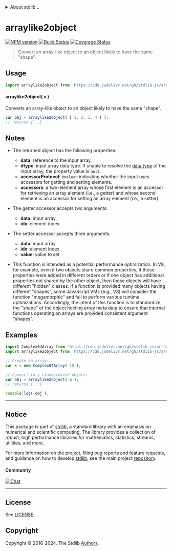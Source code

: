 <!--

@license Apache-2.0

Copyright (c) 2022 The Stdlib Authors.

Licensed under the Apache License, Version 2.0 (the "License");
you may not use this file except in compliance with the License.
You may obtain a copy of the License at

   http://www.apache.org/licenses/LICENSE-2.0

Unless required by applicable law or agreed to in writing, software
distributed under the License is distributed on an "AS IS" BASIS,
WITHOUT WARRANTIES OR CONDITIONS OF ANY KIND, either express or implied.
See the License for the specific language governing permissions and
limitations under the License.

-->


<details>
  <summary>
    About stdlib...
  </summary>
  <p>We believe in a future in which the web is a preferred environment for numerical computation. To help realize this future, we've built stdlib. stdlib is a standard library, with an emphasis on numerical and scientific computation, written in JavaScript (and C) for execution in browsers and in Node.js.</p>
  <p>The library is fully decomposable, being architected in such a way that you can swap out and mix and match APIs and functionality to cater to your exact preferences and use cases.</p>
  <p>When you use stdlib, you can be absolutely certain that you are using the most thorough, rigorous, well-written, studied, documented, tested, measured, and high-quality code out there.</p>
  <p>To join us in bringing numerical computing to the web, get started by checking us out on <a href="https://github.com/stdlib-js/stdlib">GitHub</a>, and please consider <a href="https://opencollective.com/stdlib">financially supporting stdlib</a>. We greatly appreciate your continued support!</p>
</details>

# arraylike2object

[![NPM version][npm-image]][npm-url] [![Build Status][test-image]][test-url] [![Coverage Status][coverage-image]][coverage-url] <!-- [![dependencies][dependencies-image]][dependencies-url] -->

> Convert an array-like object to an object likely to have the same "shape".

<!-- Section to include introductory text. Make sure to keep an empty line after the intro `section` element and another before the `/section` close. -->

<section class="intro">

</section>

<!-- /.intro -->

<!-- Package usage documentation. -->



<section class="usage">

## Usage

```javascript
import arraylike2object from 'https://cdn.jsdelivr.net/gh/stdlib-js/array-base-arraylike2object@deno/mod.js';
```

#### arraylike2object( x )

Converts an array-like object to an object likely to have the same "shape".

```javascript
var obj = arraylike2object( [ 1, 2, 3, 4 ] );
// returns {...}
```

</section>

<!-- /.usage -->

<!-- Package usage notes. Make sure to keep an empty line after the `section` element and another before the `/section` close. -->

<section class="notes">

## Notes

-   The returned object has the following properties:

    -   **data**: reference to the input array.
    -   **dtype**: input array data type. If unable to resolve the [data type][@stdlib/array/dtype] of the input array, the property value is `null`.
    -   **accessorProtocol**: `boolean` indicating whether the input uses accessors for getting and setting elements.
    -   **accessors**: a two-element array whose first element is an accessor for retrieving an array element (i.e., a getter) and whose second element is an accessor for setting an array element (i.e., a setter).

-   The getter accessor accepts two arguments:

    -   **data**: input array.
    -   **idx**: element index.

-   The setter accessor accepts three arguments:

    -   **data**: input array.
    -   **idx**: element index.
    -   **value**: value to set.

-   This function is intended as a potential performance optimization. In V8, for example, even if two objects share common properties, if those properties were added in different orders or if one object has additional properties not shared by the other object, then those objects will have different "hidden" classes. If a function is provided many objects having different "shapes", some JavaScript VMs (e.g., V8) will consider the function "megamorphic" and fail to perform various runtime optimizations. Accordingly, the intent of this function is to standardize the "shape" of the object holding array meta data to ensure that internal functions operating on arrays are provided consistent argument "shapes".

</section>

<!-- /.notes -->

<!-- Package usage examples. -->

<section class="examples">

## Examples

<!-- eslint no-undef: "error" -->

```javascript
import Complex64Array from 'https://cdn.jsdelivr.net/gh/stdlib-js/array-complex64@deno/mod.js';
import arraylike2object from 'https://cdn.jsdelivr.net/gh/stdlib-js/array-base-arraylike2object@deno/mod.js';

// Create an array:
var x = new Complex64Array( 10 );

// Convert to a standardized object:
var obj = arraylike2object( x );
// returns {...}

console.log( obj );
```

</section>

<!-- /.examples -->

<!-- Section to include cited references. If references are included, add a horizontal rule *before* the section. Make sure to keep an empty line after the `section` element and another before the `/section` close. -->

<section class="references">

</section>

<!-- /.references -->

<!-- Section for related `stdlib` packages. Do not manually edit this section, as it is automatically populated. -->

<section class="related">

</section>

<!-- /.related -->

<!-- Section for all links. Make sure to keep an empty line after the `section` element and another before the `/section` close. -->


<section class="main-repo" >

* * *

## Notice

This package is part of [stdlib][stdlib], a standard library with an emphasis on numerical and scientific computing. The library provides a collection of robust, high performance libraries for mathematics, statistics, streams, utilities, and more.

For more information on the project, filing bug reports and feature requests, and guidance on how to develop [stdlib][stdlib], see the main project [repository][stdlib].

#### Community

[![Chat][chat-image]][chat-url]

---

## License

See [LICENSE][stdlib-license].


## Copyright

Copyright &copy; 2016-2024. The Stdlib [Authors][stdlib-authors].

</section>

<!-- /.stdlib -->

<!-- Section for all links. Make sure to keep an empty line after the `section` element and another before the `/section` close. -->

<section class="links">

[npm-image]: http://img.shields.io/npm/v/@stdlib/array-base-arraylike2object.svg
[npm-url]: https://npmjs.org/package/@stdlib/array-base-arraylike2object

[test-image]: https://github.com/stdlib-js/array-base-arraylike2object/actions/workflows/test.yml/badge.svg?branch=main
[test-url]: https://github.com/stdlib-js/array-base-arraylike2object/actions/workflows/test.yml?query=branch:main

[coverage-image]: https://img.shields.io/codecov/c/github/stdlib-js/array-base-arraylike2object/main.svg
[coverage-url]: https://codecov.io/github/stdlib-js/array-base-arraylike2object?branch=main

<!--

[dependencies-image]: https://img.shields.io/david/stdlib-js/array-base-arraylike2object.svg
[dependencies-url]: https://david-dm.org/stdlib-js/array-base-arraylike2object/main

-->

[chat-image]: https://img.shields.io/gitter/room/stdlib-js/stdlib.svg
[chat-url]: https://app.gitter.im/#/room/#stdlib-js_stdlib:gitter.im

[stdlib]: https://github.com/stdlib-js/stdlib

[stdlib-authors]: https://github.com/stdlib-js/stdlib/graphs/contributors

[umd]: https://github.com/umdjs/umd
[es-module]: https://developer.mozilla.org/en-US/docs/Web/JavaScript/Guide/Modules

[deno-url]: https://github.com/stdlib-js/array-base-arraylike2object/tree/deno
[deno-readme]: https://github.com/stdlib-js/array-base-arraylike2object/blob/deno/README.md
[umd-url]: https://github.com/stdlib-js/array-base-arraylike2object/tree/umd
[umd-readme]: https://github.com/stdlib-js/array-base-arraylike2object/blob/umd/README.md
[esm-url]: https://github.com/stdlib-js/array-base-arraylike2object/tree/esm
[esm-readme]: https://github.com/stdlib-js/array-base-arraylike2object/blob/esm/README.md
[branches-url]: https://github.com/stdlib-js/array-base-arraylike2object/blob/main/branches.md

[stdlib-license]: https://raw.githubusercontent.com/stdlib-js/array-base-arraylike2object/main/LICENSE

[@stdlib/array/dtype]: https://github.com/stdlib-js/array-dtype/tree/deno

</section>

<!-- /.links -->
